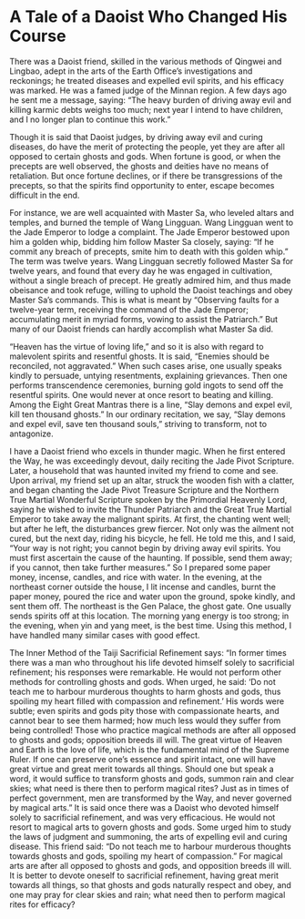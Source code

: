# A Tale of a Daoist Who Changed His Course

There was a Daoist friend, skilled in the various methods of Qingwei and Lingbao, adept in the arts of the Earth Office’s investigations and reckonings; he treated diseases and expelled evil spirits, and his efficacy was marked. He was a famed judge of the Minnan region. A few days ago he sent me a message, saying: “The heavy burden of driving away evil and killing karmic debts weighs too much; next year I intend to have children, and I no longer plan to continue this work.”

Though it is said that Daoist judges, by driving away evil and curing diseases, do have the merit of protecting the people, yet they are after all opposed to certain ghosts and gods. When fortune is good, or when the precepts are well observed, the ghosts and deities have no means of retaliation. But once fortune declines, or if there be transgressions of the precepts, so that the spirits find opportunity to enter, escape becomes difficult in the end.

For instance, we are well acquainted with Master Sa, who leveled altars and temples, and burned the temple of Wang Lingguan. Wang Lingguan went to the Jade Emperor to lodge a complaint. The Jade Emperor bestowed upon him a golden whip, bidding him follow Master Sa closely, saying: “If he commit any breach of precepts, smite him to death with this golden whip.” The term was twelve years. Wang Lingguan secretly followed Master Sa for twelve years, and found that every day he was engaged in cultivation, without a single breach of precept. He greatly admired him, and thus made obeisance and took refuge, willing to uphold the Daoist teachings and obey Master Sa’s commands. This is what is meant by “Observing faults for a twelve-year term, receiving the command of the Jade Emperor; accumulating merit in myriad forms, vowing to assist the Patriarch.” But many of our Daoist friends can hardly accomplish what Master Sa did.

“Heaven has the virtue of loving life,” and so it is also with regard to malevolent spirits and resentful ghosts. It is said, “Enemies should be reconciled, not aggravated.” When such cases arise, one usually speaks kindly to persuade, untying resentments, explaining grievances. Then one performs transcendence ceremonies, burning gold ingots to send off the resentful spirits. One would never at once resort to beating and killing. Among the Eight Great Mantras there is a line, “Slay demons and expel evil, kill ten thousand ghosts.” In our ordinary recitation, we say, “Slay demons and expel evil, save ten thousand souls,” striving to transform, not to antagonize.

I have a Daoist friend who excels in thunder magic. When he first entered the Way, he was exceedingly devout, daily reciting the Jade Pivot Scripture. Later, a household that was haunted invited my friend to come and see. Upon arrival, my friend set up an altar, struck the wooden fish with a clatter, and began chanting the Jade Pivot Treasure Scripture and the Northern True Martial Wonderful Scripture spoken by the Primordial Heavenly Lord, saying he wished to invite the Thunder Patriarch and the Great True Martial Emperor to take away the malignant spirits. At first, the chanting went well; but after he left, the disturbances grew fiercer. Not only was the ailment not cured, but the next day, riding his bicycle, he fell. He told me this, and I said, “Your way is not right; you cannot begin by driving away evil spirits. You must first ascertain the cause of the haunting. If possible, send them away; if you cannot, then take further measures.” So I prepared some paper money, incense, candles, and rice with water. In the evening, at the northeast corner outside the house, I lit incense and candles, burnt the paper money, poured the rice and water upon the ground, spoke kindly, and sent them off. The northeast is the Gen Palace, the ghost gate. One usually sends spirits off at this location. The morning yang energy is too strong; in the evening, when yin and yang meet, is the best time. Using this method, I have handled many similar cases with good effect.

The Inner Method of the Taiji Sacrificial Refinement says: “In former times there was a man who throughout his life devoted himself solely to sacrificial refinement; his responses were remarkable. He would not perform other methods for controlling ghosts and gods. When urged, he said: ‘Do not teach me to harbour murderous thoughts to harm ghosts and gods, thus spoiling my heart filled with compassion and refinement.’ His words were subtle; even spirits and gods pity those with compassionate hearts, and cannot bear to see them harmed; how much less would they suffer from being controlled! Those who practice magical methods are after all opposed to ghosts and gods; opposition breeds ill will. The great virtue of Heaven and Earth is the love of life, which is the fundamental mind of the Supreme Ruler. If one can preserve one’s essence and spirit intact, one will have great virtue and great merit towards all things. Should one but speak a word, it would suffice to transform ghosts and gods, summon rain and clear skies; what need is there then to perform magical rites? Just as in times of perfect government, men are transformed by the Way, and never governed by magical arts.” It is said once there was a Daoist who devoted himself solely to sacrificial refinement, and was very efficacious. He would not resort to magical arts to govern ghosts and gods. Some urged him to study the laws of judgment and summoning, the arts of expelling evil and curing disease. This friend said: “Do not teach me to harbour murderous thoughts towards ghosts and gods, spoiling my heart of compassion.” For magical arts are after all opposed to ghosts and gods, and opposition breeds ill will. It is better to devote oneself to sacrificial refinement, having great merit towards all things, so that ghosts and gods naturally respect and obey, and one may pray for clear skies and rain; what need then to perform magical rites for efficacy?
